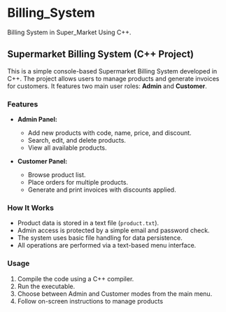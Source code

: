 # Billing_System
Billing System in Super_Market Using C++.

## Supermarket Billing System (C++ Project)

This is a simple console-based Supermarket Billing System developed in C++. The project allows users to manage products and generate invoices for customers. It features two main user roles: **Admin** and **Customer**.

### Features

- **Admin Panel:**
  - Add new products with code, name, price, and discount.
  - Search, edit, and delete products.
  - View all available products.

- **Customer Panel:**
  - Browse product list.
  - Place orders for multiple products.
  - Generate and print invoices with discounts applied.

### How It Works

- Product data is stored in a text file (`product.txt`).
- Admin access is protected by a simple email and password check.
- The system uses basic file handling for data persistence.
- All operations are performed via a text-based menu interface.

### Usage

1. Compile the code using a C++ compiler.
2. Run the executable.
3. Choose between Admin and Customer modes from the main menu.
4. Follow on-screen instructions to manage products
